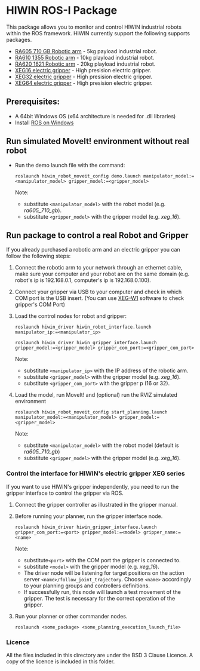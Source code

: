 # HIWIN ROS-I Package

This package allows you to monitor and control HIWIN industrial robots within the ROS framework. HIWIN currently support the following supports packages.
- [RA605 710 GB Robotic arm](https://www.hiwin.tw/products/mar/articulated/ra605/ra605_710_gb.aspx) - 5kg payload industrial robot.
- [RA610 1355 Robotic arm](https://www.hiwin.tw/products/mar/articulated/ra610/ra610_1355_gb.aspx) - 10kg playload industrial robot.
- [RA620 1621 Robotic arm](https://www.hiwin.tw/products/mar/articulated/ra620/ra620_1621.aspx) - 20kg playload industrial robot.
- [XEG16 electric gripper](https://www.hiwin.tw/products/ee/xeg/xeg_16.aspx) - High presision electric gripper.
- [XEG32 electric gripper](https://www.hiwin.tw/products/ee/xeg/xeg_32.aspx) - High presision electric gripper.
- [XEG64 electric gripper](https://www.hiwin.tw/products/ee/xeg/xeg_64.aspx) - High presision electric gripper.

## Prerequisites:
- A 64bit Windows OS (x64 architecture is needed for .dll libraries)
- Install [ROS on Windows](http://wiki.ros.org/Installation/Windows)

##  Run simulated MoveIt! environment without real robot
- Run the demo launch file with the command:

  `roslaunch hiwin_robot_moveit_config demo.launch manipulator_model:=<manipulator_model> gripper_model:=<gripper_model>`

  Note: 
     - substitute `<manipulator_model>` with the robot model (e.g. _ra605_710_gb_).
     - substitute `<gripper_model>` with the gripper model (e.g. _xeg_16_).

## Run package to control a real Robot and Gripper
If you already purchased a robotic arm and an electric gripper you can follow the following steps:

1. Connect the robotic arm to your network through an ethernet cable, make sure your computer and your robot are on the same domain (e.g. robot's ip is 192.168.0.1, computer's ip is 192.168.0.100).

1. Connect your gripper via USB to your computer and check in which COM port is the USB insert. (You can use [XEG-W1](https://www.hiwin.tw/support/ee/eg_software.aspx) software to check gripper's COM Port)

1. Load the control nodes for robot and gripper:

    `roslaunch hiwin_driver hiwin_robot_interface.launch manipulator_ip:=<manipulator_ip>`

    `roslaunch hiwin_driver hiwin_gripper_interface.launch gripper_model:=<gripper_model> gripper_com_port:=<gripper_com_port>`

    Note: 
     - substitute `<manipulator_ip>` with the IP address of the robotic arm.
     - substitute `<gripper_model>` with the gripper model (e.g. _xeg_16_).
     - substitute `<gripper_com_port>` with the gripper p (16 or 32).
     

1. Load the model, run MoveIt! and (optional) run the RVIZ simulated environment

    `roslaunch hiwin_robot_moveit_config start_planning.launch manipulator_model:=<manipulator_model> gripper_model:=<gripper_model>`

    Note: 
     - substitute `<manipulator_model>` with the robot model (default is _ra605_710_gb_)
     - substitute `<gripper_model>` with the gripper model (e.g. _xeg_16_).
    
### Control the interface for HIWIN's electric gripper XEG series

If you want to use HIWIN's gripper independently, you need to run the gripper interface to control the gripper via ROS.

1. Connect the gripper controller as illustrated in the gripper manual.
2. Before running your planner, run the gripper interface node.
    
    `roslaunch hiwin_driver hiwin_gripper_interface.launch gripper_com_port:=<port> gripper_model:=<model> gripper_name:=<name>`
 
    Note:
    - substitute`<port>` with the COM port the gripper is connected to.
    - substitute `<model>` with the gripper model (e.g. _xeg_16_).
    - The driver node will be listening for target positions on the action server `<name>/follow_joint_trajectory`.
      Choose `<name>` accordingly to your planning groups and controllers definitions.
    - If successfully run, this node will launch a test movement of the gripper. The test is necessary for the correct 
      operation of the gripper.
3. Run your planner or other commander nodes.
    
    `roslaunch <some_package> <some_planning_execution_launch_file>`

### Licence

All the files included in this directory are under the BSD 3 Clause Licence. A copy of the licence is included in this folder.